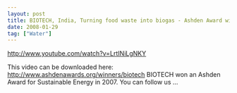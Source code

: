 ```yaml
---
layout: post
title: BIOTECH, India, Turning food waste into biogas - Ashden Award winner
date: 2008-01-29
tag: ["Water"]
---
```


http://www.youtube.com/watch?v=LrtINiLgNKY  

This video can be downloaded here: http://www.ashdenawards.org/winners/biotech BIOTECH won an Ashden Award for Sustainable Energy in 2007. You can follow us ...